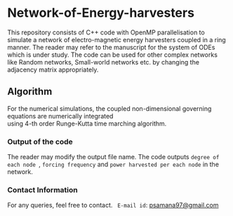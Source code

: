 # Network-of-Energy-harvesters
This repository consists of C++ code with OpenMP parallelisation to simulate a network of electro-magnetic energy harvesters coupled in a ring manner.
The reader may refer to the manuscript for the system of ODEs which is under study. The code can be used for other complex networks like Random networks, Small-world networks etc. by changing the adjacency matrix appropriately. 

## Algorithm
For the numerical simulations, the coupled non-dimensional governing equations are numerically integrated   
using $4$-th order Runge-Kutta time marching algorithm.

### Output of the code
The reader may modify the output file name.
The code outputs ```degree of each node ```, ```forcing frequency``` and ```power harvested per each node``` in the network.

### Contact Information
For any queries, feel free to contact.
``` E-mail id```: psamana97@gmail.com
